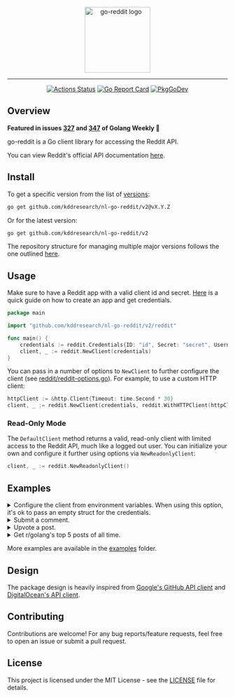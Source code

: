 <div align='center'>
<br />
<img src='./images/logo.png' alt='go-reddit logo' height='150'>

---

<div id='badges' align='center'>

[![Actions Status](https://github.com/vartanbeno/go-reddit/workflows/tests/badge.svg)](https://github.com/vartanbeno/go-reddit/actions)
[![Go Report Card](https://goreportcard.com/badge/github.com/vartanbeno/go-reddit)](https://goreportcard.com/report/github.com/vartanbeno/go-reddit)
[![PkgGoDev](https://pkg.go.dev/badge/github.com/kddresearch/nl-go-reddit/v2/reddit)](https://pkg.go.dev/github.com/kddresearch/nl-go-reddit/v2/reddit)

</div>

</div>

## Overview

**Featured in issues [327](https://golangweekly.com/issues/327) and [347](https://golangweekly.com/issues/347) of Golang Weekly 🎉**

go-reddit is a Go client library for accessing the Reddit API.

You can view Reddit's official API documentation [here](https://www.reddit.com/dev/api/).

## Install

To get a specific version from the list of [versions](https://github.com/vartanbeno/go-reddit/releases):

```sh
go get github.com/kddresearch/nl-go-reddit/v2@vX.Y.Z
```

Or for the latest version:

```sh
go get github.com/kddresearch/nl-go-reddit/v2
```

The repository structure for managing multiple major versions follows the one outlined [here](https://github.com/go-modules-by-example/index/tree/master/016_major_version_repo_strategy#major-branch-strategy).

## Usage

Make sure to have a Reddit app with a valid client id and secret. [Here](https://github.com/reddit-archive/reddit/wiki/OAuth2-Quick-Start-Example#first-steps) is a quick guide on how to create an app and get credentials.

```go
package main

import "github.com/kddresearch/nl-go-reddit/v2/reddit"

func main() {
    credentials := reddit.Credentials{ID: "id", Secret: "secret", Username: "username", Password: "password"}
    client, _ := reddit.NewClient(credentials)
}
```

You can pass in a number of options to `NewClient` to further configure the client (see [reddit/reddit-options.go](reddit/reddit-options.go)). For example, to use a custom HTTP client:

```go
httpClient := &http.Client{Timeout: time.Second * 30}
client, _ := reddit.NewClient(credentials, reddit.WithHTTPClient(httpClient))
```

### Read-Only Mode

The `DefaultClient` method returns a valid, read-only client with limited access to the Reddit API, much like a logged out user. You can initialize your own and configure it further using options via `NewReadonlyClient`:

```go
client, _ := reddit.NewReadonlyClient()
```

## Examples

<details>
    <summary>Configure the client from environment variables. When using this option, it's ok to pass an empty struct for the credentials.</summary>

```go
client, _ := reddit.NewClient(reddit.Credentials{}, reddit.FromEnv)
```
</details>

<details>
    <summary>Submit a comment.</summary>

```go
comment, _, err := client.Comment.Submit(context.Background(), "t3_postid", "comment body")
if err != nil {
    return err
}
fmt.Printf("Comment permalink: %s\n", comment.Permalink)
```
</details>

<details>
    <summary>Upvote a post.</summary>

```go
_, err := client.Post.Upvote(context.Background(), "t3_postid")
if err != nil {
    return err
}
```
</details>

<details>
    <summary>Get r/golang's top 5 posts of all time.</summary>

```go
posts, _, err := client.Subreddit.TopPosts(context.Background(), "golang", &reddit.ListPostOptions{
    ListOptions: reddit.ListOptions{
        Limit: 5,
    },
    Time: "all",
})
if err != nil {
    return err
}
fmt.Printf("Received %d posts.\n", len(posts))
```
</details>

More examples are available in the [examples](examples) folder.

## Design

The package design is heavily inspired from [Google's GitHub API client](https://github.com/google/go-github) and [DigitalOcean's API client](https://github.com/digitalocean/godo).

## Contributing

Contributions are welcome! For any bug reports/feature requests, feel free to open an issue or submit a pull request.

## License

This project is licensed under the MIT License - see the [LICENSE](LICENSE) file for details.
